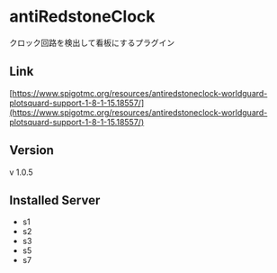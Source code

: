 # antiRedstoneClock
クロック回路を検出して看板にするプラグイン

## Link
[https://www.spigotmc.org/resources/antiredstoneclock-worldguard-plotsquard-support-1-8-1-15.18557/](https://www.spigotmc.org/resources/antiredstoneclock-worldguard-plotsquard-support-1-8-1-15.18557/)

## Version
v 1.0.5

## Installed Server
- s1
- s2
- s3
- s5
- s7
